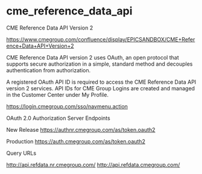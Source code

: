 # cme_reference_data_api
CME Reference Data API Version 2

https://www.cmegroup.com/confluence/display/EPICSANDBOX/CME+Reference+Data+API+Version+2

CME Reference Data API version 2 uses OAuth, an open protocol that supports secure authorization in a simple, standard method and decouples authentication from authorization.

A registered OAuth API ID is required to access the CME Reference Data API version 2 services.  API IDs for CME Group Logins are created and managed in the Customer Center under My Profile.

https://login.cmegroup.com/sso/navmenu.action

OAuth 2.0 Authorization Server Endpoints

New Release
https://authnr.cmegroup.com/as/token.oauth2

Production
https://auth.cmegroup.com/as/token.oauth2

Query URLs

http://api.refdata.nr.cmegroup.com/
http://api.refdata.cmegroup.com/
